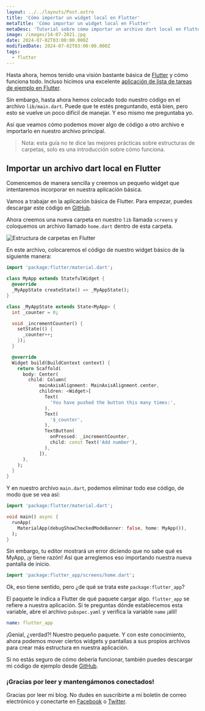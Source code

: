 ```yaml
---
layout: ../../layouts/Post.astro
title: 'Cómo importar un widget local en Flutter'
metaTitle: 'Cómo importar un widget local en Flutter'
metaDesc: 'Tutorial sobre cómo importar un archivo dart local en Flutter'
image: /images/14-07-2021.jpg
date: 2024-07-02T03:00:00.000Z
modifiedDate: 2024-07-02T03:00:00.000Z
tags:
  - flutter
---
```


Hasta ahora, hemos tenido una visión bastante básica de [Flutter](https://daily-dev-tips.com/posts/flutter-stateful-and-stateless-widgets/) y cómo funciona todo.
Incluso hicimos una excelente [aplicación de lista de tareas de ejemplo en Flutter](https://daily-dev-tips.com/posts/build-a-todo-list-app-with-flutter/).

Sin embargo, hasta ahora hemos colocado todo nuestro código en el archivo `lib/main.dart`.
Puede que te estés preguntando, está bien, pero esto se vuelve un poco difícil de manejar. Y eso mismo me preguntaba yo.

Así que veamos cómo podemos mover algo de código a otro archivo e importarlo en nuestro archivo principal.

> Nota: esta guía no te dice las mejores prácticas sobre estructuras de carpetas, solo es una introducción sobre cómo funciona.

## Importar un archivo dart local en Flutter

Comencemos de manera sencilla y creemos un pequeño widget que intentaremos incorporar en nuestra aplicación básica.

Vamos a trabajar en la aplicación básica de Flutter. Para empezar, puedes descargar este código en [GitHub](https://github.com/rebelchris/flutter/tree/stateful-widget).

Ahora creemos una nueva carpeta en nuestro `lib` llamada `screens` y coloquemos un archivo llamado `home.dart` dentro de esta carpeta.

![Estructura de carpetas en Flutter](https://cdn.hashnode.com/res/hashnode/image/upload/v1625771768425/-qzpRv7-y.png)

En este archivo, colocaremos el código de nuestro widget básico de la siguiente manera:

```dart
import 'package:flutter/material.dart';

class MyApp extends StatefulWidget {
  @override
  _MyAppState createState() => _MyAppState();
}

class _MyAppState extends State<MyApp> {
  int _counter = 0;

  void _incrementCounter() {
    setState(() {
      _counter++;
    });
  }

  @override
  Widget build(BuildContext context) {
    return Scaffold(
      body: Center(
        child: Column(
            mainAxisAlignment: MainAxisAlignment.center,
            children: <Widget>[
              Text(
                'You have pushed the button this many times:',
              ),
              Text(
                '$_counter',
              ),
              TextButton(
                onPressed: _incrementCounter,
                child: const Text('Add number'),
              ),
            ]),
      ),
    );
  }
}
```

Y en nuestro archivo `main.dart`, podemos eliminar todo ese código, de modo que se vea así:

```dart
import 'package:flutter/material.dart';

void main() async {
  runApp(
    MaterialApp(debugShowCheckedModeBanner: false, home: MyApp()),
  );
}
```

Sin embargo, tu editor mostrará un error diciendo que no sabe qué es MyApp, ¡y tiene razón!
Así que arreglemos eso importando nuestra nueva pantalla de inicio.

```dart
import 'package:flutter_app/screens/home.dart';
```

Ok, eso tiene sentido, pero ¿de qué se trata este `package:flutter_app`?

El paquete le indica a Flutter de qué paquete cargar algo.
`flutter_app` se refiere a nuestra aplicación. Si te preguntas dónde establecemos esta variable, abre el archivo `pubspec.yaml` y verifica la variable `name` ¡allí!

```yaml
name: flutter_app
```

¡Genial, ¿verdad?! Nuestro pequeño paquete.
Y con este conocimiento, ahora podemos mover ciertos widgets y pantallas a sus propios archivos para crear más estructura en nuestra aplicación.

Si no estás seguro de cómo debería funcionar, también puedes descargar mi código de ejemplo desde [GitHub](https://github.com/rebelchris/flutter/tree/feature/import-files).

### ¡Gracias por leer y mantengámonos conectados!

Gracias por leer mi blog. No dudes en suscribirte a mi boletín de correo electrónico y conectarte en [Facebook](https://www.facebook.com/DailyDevTipsBlog) o [Twitter](https://twitter.com/DailyDevTips1).
